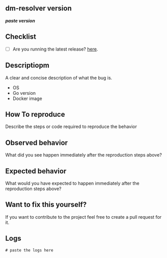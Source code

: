 ## dm-resolver version

_**paste version**_

## Checklist

* [ ] Are you running the latest release? [here](https://github.com/cperez08/dm-resolver/releases).

## Descriptiopm

A clear and concise description of what the bug is.

- OS
- Go version
- Docker image

## How To reproduce

Describe the steps or code required to reproduce the behavior

## Observed behavior

What did you see happen immediately after the reproduction steps above?

## Expected behavior

What would you have expected to happen immediately after the reproduction steps above?

## Want to fix this yourself?

If you want to contribute to the project feel free to create a pull request for it.

## Logs

```
# paste the logs here
```
